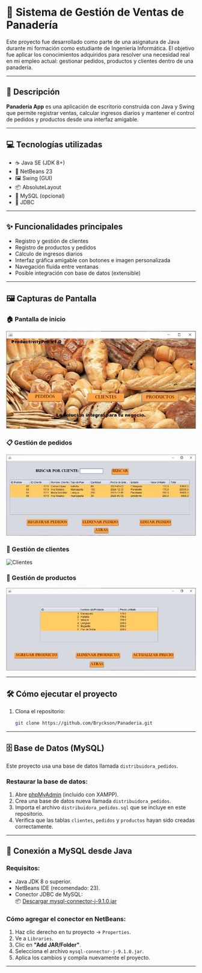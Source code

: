 # 🥖 Sistema de Gestión de Ventas de Panadería

Este proyecto fue desarrollado como parte de una asignatura de Java durante mi formación como estudiante de Ingeniería Informática. 
El objetivo fue aplicar los conocimientos adquiridos para resolver una necesidad real en mi empleo actual: gestionar pedidos, productos y clientes dentro de una panadería.

---

## 📌 Descripción

**Panadería App** es una aplicación de escritorio construida con Java y Swing que permite registrar ventas, calcular ingresos diarios y mantener el control de pedidos y productos desde una interfaz amigable.

---

## 💻 Tecnologías utilizadas

- ☕ Java SE (JDK 8+)
- 🧰 NetBeans 23
- 🖼️ Swing (GUI)
- 📦 AbsoluteLayout
- 🐬 MySQL (opcional)
- 🔗 JDBC

---

## ✨ Funcionalidades principales

- Registro y gestión de clientes
- Registro de productos y pedidos
- Cálculo de ingresos diarios
- Interfaz gráfica amigable con botones e imagen personalizada
- Navegación fluida entre ventanas
- Posible integración con base de datos (extensible)

---

## 🖼️ Capturas de Pantalla

### 🏠 Pantalla de inicio
![Inicio](Panaderia/screenshots/Inicio.jpg)

### 📋 Gestión de pedidos
![Pedidos](Panaderia/screenshots/Pedido.jpg)

### 👥 Gestión de clientes
![Clientes](screenshots/Cliente.jpg)

### 🍞 Gestión de productos
![Productos](Panaderia/screenshots/Producto.jpg)


---

## 🛠️ Cómo ejecutar el proyecto

1. Clona el repositorio:
   ```bash
   git clone https://github.com/Bryckson/Panaderia.git
---

## 🗄️ Base de Datos (MySQL)

Este proyecto usa una base de datos llamada `distribuidora_pedidos`.

### Restaurar la base de datos:

1. Abre [phpMyAdmin](http://localhost/phpmyadmin/) (incluido con XAMPP).
2. Crea una base de datos nueva llamada `distribuidora_pedidos`.
3. Importa el archivo `distribuidora_pedidos.sql` que se incluye en este repositorio.
4. Verifica que las tablas `clientes`, `pedidos` y `productos` hayan sido creadas correctamente.

---

## 🔌 Conexión a MySQL desde Java

### Requisitos:

- Java JDK 8 o superior.
- NetBeans IDE (recomendado: 23).
- Conector JDBC de MySQL:  
  📦 [Descargar mysql-connector-j-9.1.0.jar](https://dev.mysql.com/downloads/connector/j/)

### Cómo agregar el conector en NetBeans:

1. Haz clic derecho en tu proyecto → `Properties`.
2. Ve a `Libraries`.
3. Clic en **"Add JAR/Folder"**.
4. Selecciona el archivo `mysql-connector-j-9.1.0.jar`.
5. Aplica los cambios y compila nuevamente el proyecto.

---



